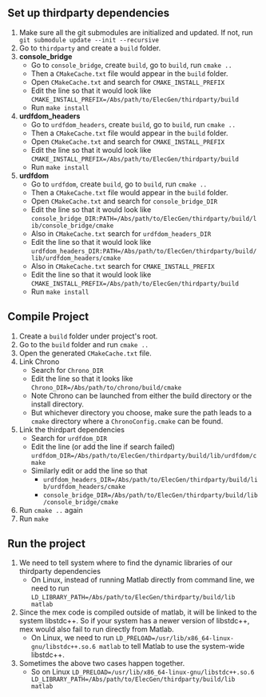 ## Set up thirdparty dependencies
1. Make sure all the git submodules are initialized and updated. If not, run ` git submodule update --init --recursive`
2. Go to `thirdparty` and create a `build` folder.
3. **console_bridge**
    * Go to `console_bridge`, create `build`, go to `build`, run `cmake ..`
    * Then a `CMakeCache.txt` file would appear in the `build` folder.
    * Open `CMakeCache.txt` and search for `CMAKE_INSTALL_PREFIX`
    * Edit the line so that it would look like `CMAKE_INSTALL_PREFIX=/Abs/path/to/ElecGen/thirdparty/build`
    * Run `make install`
4. **urdfdom_headers**
    * Go to `urdfdom_headers`, create `build`, go to `build`, run `cmake ..`
    * Then a `CMakeCache.txt` file would appear in the `build` folder.
    * Open `CMakeCache.txt` and search for `CMAKE_INSTALL_PREFIX`
    * Edit the line so that it would look like `CMAKE_INSTALL_PREFIX=/Abs/path/to/ElecGen/thirdparty/build`
    * Run `make install`
5. **urdfdom**
    * Go to `urdfdom`, create `build`, go to `build`, run `cmake ..`
    * Then a `CMakeCache.txt` file would appear in the `build` folder.
    * Open `CMakeCache.txt` and search for `console_bridge_DIR`
    * Edit the line so that it would look like `console_bridge_DIR:PATH=/Abs/path/to/ElecGen/thirdparty/build/lib/console_bridge/cmake`
    * Also in `CMakeCache.txt` search for `urdfdom_headers_DIR`
    * Edit the line so that it would look like `urdfdom_headers_DIR:PATH=/Abs/path/to/ElecGen/thirdparty/build/lib/urdfdom_headers/cmake`
    * Also in `CMakeCache.txt` search for `CMAKE_INSTALL_PREFIX`
    * Edit the line so that it would look like `CMAKE_INSTALL_PREFIX=/Abs/path/to/ElecGen/thirdparty/build`
    * Run `make install`

## Compile Project
1. Create a `build` folder under project's root.
2. Go to the `build` folder and run `cmake ..`
3. Open the generated `CMakeCache.txt` file.
4. Link Chrono
    * Search for `Chrono_DIR`
    * Edit the line so that it looks like `Chrono_DIR=/Abs/path/to/chrono/build/cmake`
    * Note Chrono can be launched from either the build directory or the install directory.
    * But whichever directory you choose, make sure the path leads to a `cmake` directory where a `ChronoConfig.cmake` can be found.
5. Link the thirdpart dependencies
    * Search for `urdfdom_DIR`
    * Edit the line (or add the line if search failed) `urdfdom_DIR=/Abs/path/to/ElecGen/thirdparty/build/lib/urdfdom/cmake`
    * Similarly edit or add the line so that
        * `urdfdom_headers_DIR=/Abs/path/to/ElecGen/thirdparty/build/lib/urdfdom_headers/cmake`
        * `console_bridge_DIR=/Abs/path/to/ElecGen/thirdparty/build/lib/console_bridge/cmake`
6. Run `cmake ..` again
7. Run `make`

## Run the project
1. We need to tell system where to find the dynamic libraries of our thirdparty dependencies
    * On Linux, instead of running Matlab directly from command line, we need to run `LD_LIBRARY_PATH=/Abs/path/to/ElecGen/thirdparty/build/lib matlab`
2. Since the mex code is compiled outside of matlab, it will be linked to the system libstdc++. So if your system has a newer version of libstdc++, mex would also fail to run directly from Matlab.
    * On Linux, we need to run `LD_PRELOAD=/usr/lib/x86_64-linux-gnu/libstdc++.so.6 matlab` to tell Matlab to use the system-wide libstdc++.
3. Sometimes the above two cases happen together.
    * So on Linux `LD_PRELOAD=/usr/lib/x86_64-linux-gnu/libstdc++.so.6 LD_LIBRARY_PATH=/Abs/path/to/ElecGen/thirdparty/build/lib matlab`
